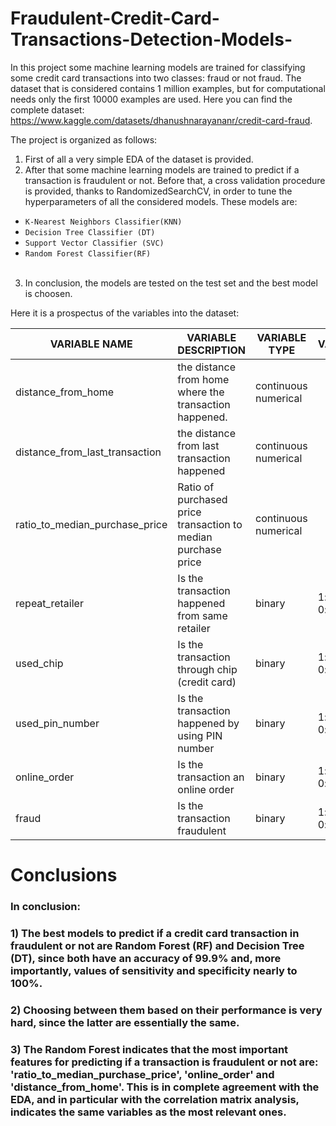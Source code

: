 # Fraudulent-Credit-Card-Transactions-Detection-Models-
In this project some machine learning models are trained for classifying some credit card transactions into two classes: fraud or not fraud. The dataset that is considered contains 1 million examples, but for computational needs only the first 10000 examples are used. Here you can find the complete dataset: https://www.kaggle.com/datasets/dhanushnarayananr/credit-card-fraud. 

The project is organized as follows: <br>

1. First of all a very simple EDA of the dataset is provided. <br>
2. After that some machine learning models are trained to predict if a transaction is fraudulent or not. Before that, a cross validation procedure is provided, thanks to RandomizedSearchCV, in order to tune the hyperparameters of all the considered models. These models are: <br>
* `K-Nearest Neighbors Classifier(KNN)` <br>
* `Decision Tree Classifier (DT)` <br>
* `Support Vector Classifier (SVC)` <br>
* `Random Forest Classifier(RF)`<br><br> 
3. In conclusion, the models are tested on the test set and the best model is choosen. 

Here it is a prospectus of the variables into the dataset:

|   VARIABLE NAME 	|   VARIABLE DESCRIPTION	|   VARIABLE TYPE	| VALUES  	|
|---	|---	|---	|---	|
|  distance_from_home 	|   the distance from home where the transaction happened.	|   continuous numerical	|   	|
|   distance_from_last_transaction	|   the distance from last transaction happened	|   continuous numerical	|   	|
|   ratio_to_median_purchase_price	|   Ratio of purchased price transaction to median purchase price	|  continuous numerical 	|   	|
|   repeat_retailer		|  Is the transaction happened from same retailer 	|  binary	|  1: yes <br> 0: no|
|   used_chip		|   Is the transaction through chip (credit card)	|   binary	|   1: yes <br> 0: no|
|   used_pin_number	|    Is the transaction happened by using PIN number	|   binary	| 1: yes <br> 0: no  	|
|   online_order		|   Is the transaction an online order	|   binary	|   1: yes <br> 0: no	|
|  fraud 	|   Is the transaction fraudulent	|   binary	|   1: yes <br> 0: no	|

# Conclusions

### In conclusion:

### 1) The best models to predict if a credit card transaction in fraudulent or not are Random Forest (RF) and Decision Tree (DT), since both have an accuracy of 99.9% and, more importantly, values of sensitivity and specificity nearly to 100%.

### 2) Choosing between them based on their performance is very hard, since the latter are essentially the same. 

### 3) The Random Forest indicates that the most important features for predicting if a transaction is fraudulent or not are: 'ratio_to_median_purchase_price', 'online_order' and 'distance_from_home'. This is in complete agreement with the EDA, and in particular with the correlation matrix analysis, indicates the same variables as the most relevant ones.

